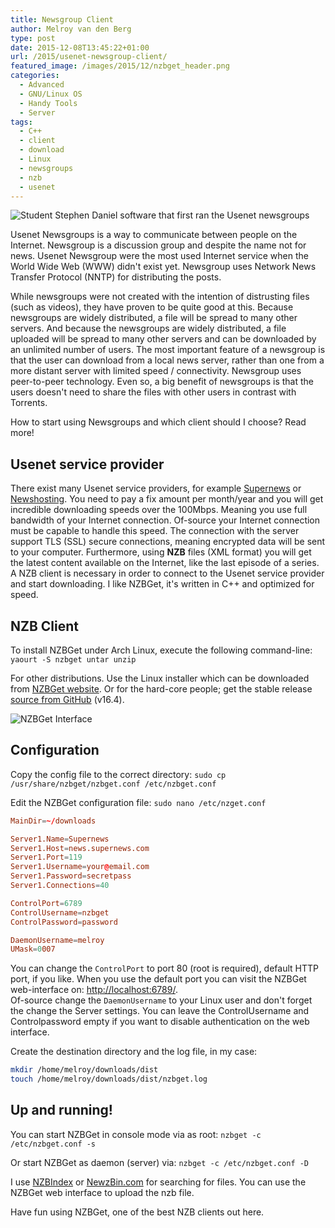 ```yaml
---
title: Newsgroup Client
author: Melroy van den Berg
type: post
date: 2015-12-08T13:45:22+01:00
url: /2015/usenet-newsgroup-client/
featured_image: /images/2015/12/nzbget_header.png
categories:
  - Advanced
  - GNU/Linux OS
  - Handy Tools
  - Server
tags:
  - C++
  - client
  - download
  - Linux
  - newsgroups
  - nzb
  - usenet
---
```


![Student Stephen Daniel software that first ran the Usenet newsgroups](/images/2015/12/stephen_daniel.jpg "Student Stephen Daniel software that first ran the Usenet newsgroups (1979)")

Usenet Newsgroups is a way to communicate between people on the Internet. Newsgroup is a discussion group and despite the name not for news. Usenet Newsgroup were the most used Internet service when the World Wide Web (WWW) didn't exist yet. Newsgroup uses Network News Transfer Protocol (NNTP) for distributing the posts.

<!--more-->

While newsgroups were not created with the intention of distrusting files (such as videos), they have proven to be quite good at this. Because newsgroups are widely distributed, a file will be spread to many other servers. And because the newsgroups are widely distributed, a file uploaded will be spread to many other servers and can be downloaded by an unlimited number of users. The most important feature of a newsgroup is that the user can download from a local news server, rather than one from a more distant server with limited speed / connectivity. Newsgroup uses peer-to-peer technology. Even so, a big benefit of newsgroups is that the users doesn't need to share the files with other users in contrast with Torrents.

How to start using Newsgroups and which client should I choose? Read more!

## Usenet service provider

There exist many Usenet service providers, for example [Supernews](http://www.supernews.com/) or [Newshosting](https://www.newshosting.com/). You need to pay a fix amount per month/year and you will get incredible downloading speeds over the 100Mbps. Meaning you use full bandwidth of your Internet connection. Of-source your Internet connection must be capable to handle this speed. The connection with the server support TLS (SSL) secure connections, meaning encrypted data will be sent to your computer. Furthermore, using **NZB** files (XML format) you will get the latest content available on the Internet, like the last episode of a series. A NZB client is necessary in order to connect to the Usenet service provider and start downloading. I like NZBGet, it's written in C++ and optimized for speed.

## NZB Client

To install NZBGet under Arch Linux, execute the following command-line: `yaourt -S nzbget untar unzip`

For other distributions. Use the Linux installer which can be downloaded from [NZBGet website](http://nzbget.net/download/). Or for the hard-core people; get the stable release [source from GitHub](https://github.com/nzbget/nzbget/tree/v16.4) (v16.4).

![NZBGet Interface](/images/2015/12/nzbget-e1449578281188.jpg "NZBGet Interface")

## Configuration

Copy the config file to the correct directory: `sudo cp /usr/share/nzbget/nzbget.conf /etc/nzbget.conf`

Edit the NZBGet configuration file: `sudo nano /etc/nzget.conf`

```conf
MainDir=~/downloads

Server1.Name=Supernews
Server1.Host=news.supernews.com
Server1.Port=119
Server1.Username=your@email.com
Server1.Password=secretpass
Server1.Connections=40

ControlPort=6789
ControlUsername=nzbget
ControlPassword=password

DaemonUsername=melroy
UMask=0007
```

You can change the `ControlPort` to port 80 (root is required), default HTTP port, if you like. When you use the default port you can visit the NZBGet web-interface on: [http://localhost:6789/](http://localhost:6789/).  
Of-source change the `DaemonUsername` to your Linux user and don't forget the change the Server settings. You can leave the ControlUsername and Controlpassword empty if you want to disable authentication on the web interface.

Create the destination directory and the log file, in my case:

```sh
mkdir /home/melroy/downloads/dist
touch /home/melroy/downloads/dist/nzbget.log
```

## Up and running!

You can start NZBGet in console mode via as root: `nzbget -c /etc/nzbget.conf -s`

Or start NZBGet as daemon (server) via: `nzbget -c /etc/nzbget.conf -D`

I use [NZBIndex](http://www.nzbindex.nl/) or [NewzBin.com](https://web.newzbin.org/) for searching for files. You can use the NZBGet web interface to upload the nzb file.

Have fun using NZBGet, one of the best NZB clients out here.
